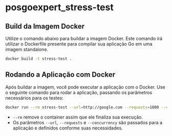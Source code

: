 # posgoexpert_stress-test

## Build da Imagem Docker

Utilize o comando abaixo para buildar a imagem Docker. Este comando irá utilizar o Dockerfile presente para compilar sua aplicação Go em uma imagem standalone.

```bash
docker build -t stress-test .
```

## Rodando a Aplicação com Docker

Após buildar a imagem, você pode executar a aplicação com o Docker. Use o seguinte comando para rodar a aplicação, passando os parâmetros necessários para os testes:

```bash
docker run --rm stress-test --url=http://google.com --requests=1000 --concurrency=10
```

- `--rm` remove o container assim que ele finaliza sua execução.
- Os parâmetros `--url`, `--requests` e `--concurrency` são passados para a aplicação e definidos conforme suas necessidades.
